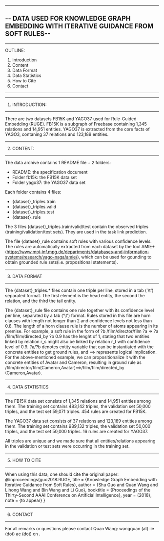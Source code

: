 -------------------------------------------------------------------------------------
-- DATA USED FOR KNOWLEDGE GRAPH EMBEDDING WITH ITERATIVE GUIDANCE FROM SOFT RULES--
-------------------------------------------------------------------------------------

------------------
OUTLINE:
1. Introduction
2. Content
3. Data Format
4. Data Statistics
5. How to Cite
6. Contact
------------------


------------------
1. INTRODUCTION:
------------------

There are two datasets FB15K and YAGO37 used for Rule-Guided Embedding (RUGE). 
FB15K is a subgraph of Freebase containing 1,345 relations and 14,951 entities. YAGO37 is extracted from the core facts of YAGO3, contaning 37 relations and 123,189 entities.


------------------
2. CONTENT:
------------------

The data archive contains 1 README file + 2 folders:
  - README: the specification document
  - Folder fb15k: the FB15K data set
  - Folder yago37: the YAGO37 data set

Each folder contains 4 files:
  - {dataset}_triples.train
  - {dataset}_triples.valid
  - {dataset}_triples.test
  - {dataset}_rule
  
The 3 files {dataset}_triples.train/valid/test contain the observed triples
(training/validation/test sets). They are used in the task link prediction.

The file {dataset}_rule contains soft rules with various confidence levels. The rules are automatically extracted from each dataset by the tool AMIE+(https://www.mpi-inf.mpg.de/departments/databases-and-information-systems/research/yago-naga/amie/), which can be used for gounding to obtain grounded rule sets(i.e. propositional statements).


------------------
3. DATA FORMAT
------------------

The {dataset}_triples.* files contain one triple per line, stored in a tab ('\t')
separated format. The first element is the head entity, the second the relation,
and the third the tail entity.

The {dataset}_rule file contains one rule together with its confidence level per line, separated by a tab ('\t') format. 
Rules stored in this file are horn clauses with length not longer than 2 and confidence levels not less than 0.8. 
The length of a horn clause rule is the number of atoms appearing in its premise. 
For example, a soft rule in the form of
?b  /film/director/film  ?a   => ?a  /film/film/directed_by  ?b	0.9
has the lenght of 1, stating that two entities linked by relation r_s might also be linked by relation r_t with confidence level of 0.9. ?a/?b denotes entity variable that can be instantiated with the concrete entities to get ground rules, and ==> represents logical implication. 
For the above-mentioned example, we can propositionalize it with the
concrete entities of Avatar and Cameron, resulting in ground rule as /film/director/film(Cameron,Avatar)==>/film/film/directed_by (Cameron,Avatar).


------------------
4. DATA STATISTICS
------------------

The FB15K data set consists of 1,345 relations and 14,951 entities among them.
The training set contains 483,142 triples, the validation set 50,000 triples,
and the test set 59,071 triples. 454 rules are created for FB15K.

The YAGO37 data set consists of 37 relations and 123,189 entities among them.
The training set contains 989,132 triples, the validation set 50,000 triples,
and the test set 50,000 triples. 16 rules are created for YAGO37.

All triples are unique and we made sure that all entities/relations appearing in
the validation or test sets were occurring in the training set.


------------------
5. HOW TO CITE
------------------

When using this data, one should cite the original paper:
  @inproceedings{guo2018:RUGE,
    title     = {Knowledge Graph Embedding with Iterative Guidance from Soft Rules},
    author    = {Shu Guo and Quan Wang and Lihong Wang and Bin Wang and Li Guo},
    booktitle = {Proceedings of the Thirty-Second AAAI Conference on Artificial Intelligence},
    year      = {2018},
    note      = {to appear}
  }


------------------  
6. CONTACT
------------------

For all remarks or questions please contact Quan Wang:
wangquan (at) iie (dot) ac (dot) cn .


